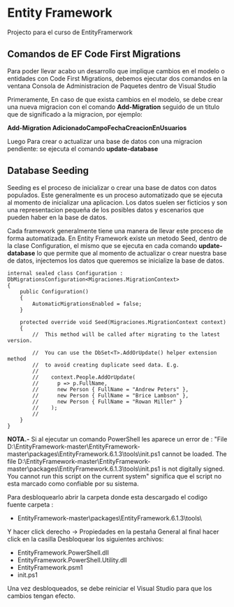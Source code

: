 # Entity Framework
Projecto para el curso de EntityFramerwork

## Comandos de EF Code First Migrations

Para poder llevar acabo un desarrollo que implique cambios en el modelo o entidades con Code First Migrations, debemos ejecutar dos comandos en la ventana Consola de Administracion de Paquetes dentro de Visual Studio

Primeramente, En caso de que exista cambios en el modelo, se debe crear una nueva migracion con el comando  **Add-Migration** seguido de un titulo que de significado a la migracion, por ejemplo:

**Add-Migration AdicionadoCampoFechaCreacionEnUsuarios**

Luego Para crear o actualizar una base de datos con una migracion pendiente: se ejecuta el comando **update-database** 

## Database Seeding

Seeding es el proceso de inicializar o crear una base de datos con datos populados. Este generalmente es un proceso automatizado que se ejecuta al momento de inicializar una aplicacion. Los datos suelen ser ficticios y son una representacion pequeña de los posibles datos y escenarios que pueden haber en la base de datos.

Cada framework generalmente tiene una manera de llevar este proceso de forma automatizada. En Entity Framework existe un metodo Seed, dentro de la clase Configuration, el mismo que se ejecuta en cada comando **update-database** lo que permite que al momento de actualizar o crear nuestra base de datos, injectemos los datos que queremos se inicialize la base de datos. 

    internal sealed class Configuration : DbMigrationsConfiguration<Migraciones.MigrationContext>
    {
        public Configuration()
        {
            AutomaticMigrationsEnabled = false;
        }

        protected override void Seed(Migraciones.MigrationContext context)
        {
            //  This method will be called after migrating to the latest version.

            //  You can use the DbSet<T>.AddOrUpdate() helper extension method 
            //  to avoid creating duplicate seed data. E.g.
            //
            //    context.People.AddOrUpdate(
            //      p => p.FullName,
            //      new Person { FullName = "Andrew Peters" },
            //      new Person { FullName = "Brice Lambson" },
            //      new Person { FullName = "Rowan Miller" }
            //    );
            //
        }
    }
    
**NOTA.-**
Si al ejecutar un comando PowerShell les aparece un error de : "File D:\EntityFramework-master\EntityFramework-master\packages\EntityFramework.6.1.3\tools\init.ps1 cannot be loaded. The file D:\EntityFramework-master\EntityFramework-master\packages\EntityFramework.6.1.3\tools\init.ps1 is not digitally signed. You cannot run this script on the current system" significa que el script no esta marcado como confiable por su sistema. 

Para desbloquearlo abrir la carpeta donde esta descargado el codigo fuente carpeta : 

- EntityFramework-master\packages\EntityFramework.6.1.3\tools\

Y hacer click derecho -> Propiedades en la pestaña General al final hacer click en la casilla Desbloquear los siguientes archivos:

- EntityFramework.PowerShell.dll
- EntityFramework.PowerShell.Utility.dll
- EntityFramework.psm1 
- init.ps1

Una vez desbloqueados, se debe reiniciar el Visual Studio para que los cambios tengan efecto.

